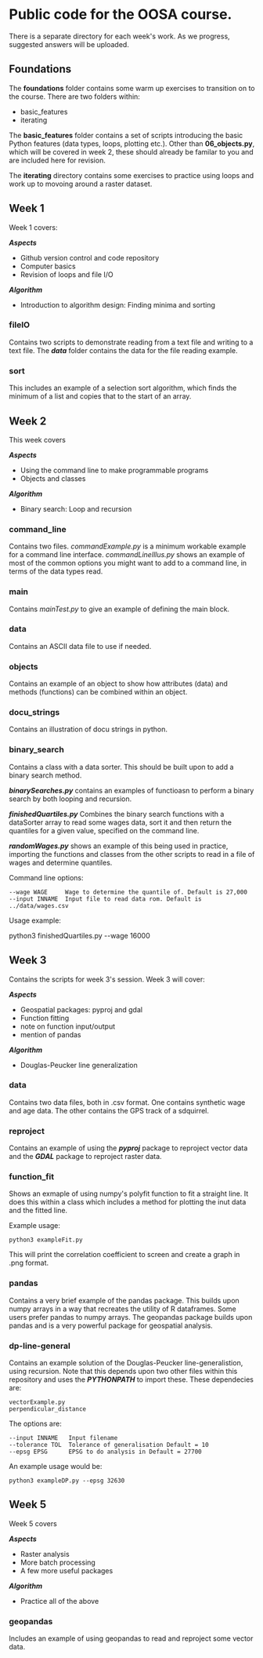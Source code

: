 # Public code for the OOSA course.

There is a separate directory for each week's work. As we progress, suggested answers will be uploaded.

## Foundations

The **foundations** folder contains some warm up exercises to transition on to the course. There are two folders within:

* basic\_features
* iterating

The **basic\_features** folder contains a set of scripts introducing the basic Python features (data types, loops, plotting etc.). Other than **06_objects.py**, which will be covered in week 2, these should already be familar to you and are included here for revision.

The **iterating** directory contains some exercises to practice using loops and work up to movoing around a raster dataset.


## Week 1

Week 1 covers:

***Aspects***
* Github version control and code repository
* Computer basics 
* Revision of loops and file I/O

***Algorithm***
* Introduction to algorithm design: Finding minima and sorting


### fileIO

Contains two scripts to demonstrate reading from a text file and writing to a text file. The ***data*** folder contains the data for the file reading example.


### sort

This includes an example of a selection sort algorithm, which finds the minimum of a list and copies that to the start of an array.


## Week 2

This week covers

***Aspects***
* Using the command line to make programmable programs
* Objects and classes

***Algorithm***
* Binary search: Loop and recursion

### command\_line

Contains two files. *commandExample.py* is a minimum workable example for a command line interface. *commandLineIllus.py* shows an example of most of the common options you might want to add to a command line, in terms of the data types read.

### main

Contains *mainTest.py* to give an example of defining the main block.

### data

Contains an ASCII data file to use if needed.

### objects

Contains an example of an object to show how attributes (data) and methods (functions) can be combined within an object.


### docu\_strings

Contains an illustration of docu strings in python.


### binary\_search

Contains a class with a data sorter. This should be built upon to add a binary search method.


***binarySearches.py*** contains an examples of functioasn to perform a binary search by both looping and recursion.

***finishedQuartiles.py*** Combines the binary search functions with a dataSorter array to read some wages data, sort it and then return the quantiles for a given value, specified on the command line.

***randomWages.py*** shows an example of this being used in practice, importing the functions and classes from the other scripts to read in a file of wages and determine quantiles.

Command line options:

    --wage WAGE     Wage to determine the quantile of. Default is 27,000
    --input INNAME  Input file to read data rom. Default is ../data/wages.csv

Usage example:

   python3 finishedQuartiles.py --wage 16000


## Week 3

Contains the scripts for week 3's session. Week 3 will cover:

***Aspects***
* Geospatial packages: pyproj and gdal
* Function fitting
* note on function input/output
* mention of pandas

***Algorithm***
* Douglas-Peucker line generalization


### data

Contains two data files, both in .csv format. One contains synthetic wage and age data. The other contains the GPS track of a sdquirrel.


### reproject

Contains an example of using the ***pyproj*** package to reproject vector data and the ***GDAL*** package to reproject raster data.


### function\_fit

Shows an exmaple of using numpy's polyfit function to fit a straight line. It does this within a class which includes a method for plotting the inut data and the fitted line.

Example usage:

    python3 exampleFit.py

This will print the correlation coefficient to screen and create a graph in .png format.

### pandas

Contains a very brief example of the pandas package. This builds upon numpy arrays in a way that recreates the utility of R dataframes. Some users prefer pandas to numpy arrays. The geopandas package builds upon pandas and is a very powerful package for geospatial analysis.


### dp-line-general

Contains an example solution of the Douglas-Peucker line-generalistion, using recursion. Note that this depends upon two other files within this repository and uses the ***PYTHONPATH*** to import these. These dependecies are:

    vectorExample.py
    perpendicular_distance

The options are:

    --input INNAME   Input filename
    --tolerance TOL  Tolerance of generalisation Default = 10
    --epsg EPSG      EPSG to do analysis in Default = 27700

An example usage would be:

    python3 exampleDP.py --epsg 32630


## Week 5

Week 5 covers

***Aspects***
* Raster analysis
* More batch processing
* A few more useful packages

***Algorithm***
* Practice all of the above

### geopandas

Includes an example of using geopandas to read and reproject some vector data.

